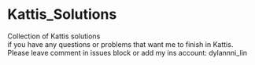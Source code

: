 # Kattis_Solutions
Collection of Kattis solutions\
if you have any questions or problems that want me to finish in Kattis.\
Please leave comment in issues block or add my ins account: dylannni_lin
